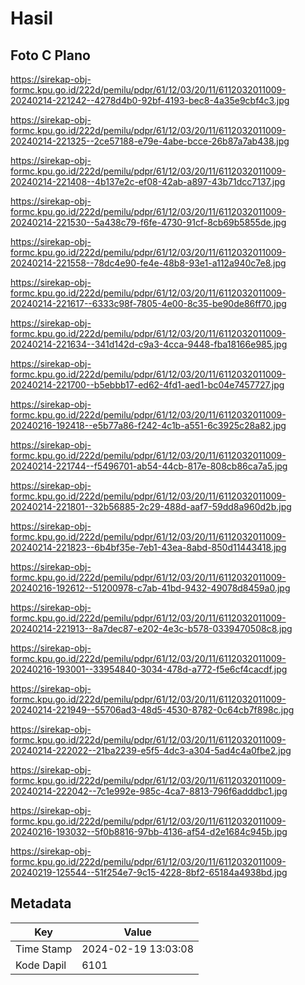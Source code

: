 # Hasil

## Foto C Plano

https://sirekap-obj-formc.kpu.go.id/222d/pemilu/pdpr/61/12/03/20/11/6112032011009-20240214-221242--4278d4b0-92bf-4193-bec8-4a35e9cbf4c3.jpg

https://sirekap-obj-formc.kpu.go.id/222d/pemilu/pdpr/61/12/03/20/11/6112032011009-20240214-221325--2ce57188-e79e-4abe-bcce-26b87a7ab438.jpg

https://sirekap-obj-formc.kpu.go.id/222d/pemilu/pdpr/61/12/03/20/11/6112032011009-20240214-221408--4b137e2c-ef08-42ab-a897-43b71dcc7137.jpg

https://sirekap-obj-formc.kpu.go.id/222d/pemilu/pdpr/61/12/03/20/11/6112032011009-20240214-221530--5a438c79-f6fe-4730-91cf-8cb69b5855de.jpg

https://sirekap-obj-formc.kpu.go.id/222d/pemilu/pdpr/61/12/03/20/11/6112032011009-20240214-221558--78dc4e90-fe4e-48b8-93e1-a112a940c7e8.jpg

https://sirekap-obj-formc.kpu.go.id/222d/pemilu/pdpr/61/12/03/20/11/6112032011009-20240214-221617--6333c98f-7805-4e00-8c35-be90de86ff70.jpg

https://sirekap-obj-formc.kpu.go.id/222d/pemilu/pdpr/61/12/03/20/11/6112032011009-20240214-221634--341d142d-c9a3-4cca-9448-fba18166e985.jpg

https://sirekap-obj-formc.kpu.go.id/222d/pemilu/pdpr/61/12/03/20/11/6112032011009-20240214-221700--b5ebbb17-ed62-4fd1-aed1-bc04e7457727.jpg

https://sirekap-obj-formc.kpu.go.id/222d/pemilu/pdpr/61/12/03/20/11/6112032011009-20240216-192418--e5b77a86-f242-4c1b-a551-6c3925c28a82.jpg

https://sirekap-obj-formc.kpu.go.id/222d/pemilu/pdpr/61/12/03/20/11/6112032011009-20240214-221744--f5496701-ab54-44cb-817e-808cb86ca7a5.jpg

https://sirekap-obj-formc.kpu.go.id/222d/pemilu/pdpr/61/12/03/20/11/6112032011009-20240214-221801--32b56885-2c29-488d-aaf7-59dd8a960d2b.jpg

https://sirekap-obj-formc.kpu.go.id/222d/pemilu/pdpr/61/12/03/20/11/6112032011009-20240214-221823--6b4bf35e-7eb1-43ea-8abd-850d11443418.jpg

https://sirekap-obj-formc.kpu.go.id/222d/pemilu/pdpr/61/12/03/20/11/6112032011009-20240216-192612--51200978-c7ab-41bd-9432-49078d8459a0.jpg

https://sirekap-obj-formc.kpu.go.id/222d/pemilu/pdpr/61/12/03/20/11/6112032011009-20240214-221913--8a7dec87-e202-4e3c-b578-0339470508c8.jpg

https://sirekap-obj-formc.kpu.go.id/222d/pemilu/pdpr/61/12/03/20/11/6112032011009-20240216-193001--33954840-3034-478d-a772-f5e6cf4cacdf.jpg

https://sirekap-obj-formc.kpu.go.id/222d/pemilu/pdpr/61/12/03/20/11/6112032011009-20240214-221949--55706ad3-48d5-4530-8782-0c64cb7f898c.jpg

https://sirekap-obj-formc.kpu.go.id/222d/pemilu/pdpr/61/12/03/20/11/6112032011009-20240214-222022--21ba2239-e5f5-4dc3-a304-5ad4c4a0fbe2.jpg

https://sirekap-obj-formc.kpu.go.id/222d/pemilu/pdpr/61/12/03/20/11/6112032011009-20240214-222042--7c1e992e-985c-4ca7-8813-796f6adddbc1.jpg

https://sirekap-obj-formc.kpu.go.id/222d/pemilu/pdpr/61/12/03/20/11/6112032011009-20240216-193032--5f0b8816-97bb-4136-af54-d2e1684c945b.jpg

https://sirekap-obj-formc.kpu.go.id/222d/pemilu/pdpr/61/12/03/20/11/6112032011009-20240219-125544--51f254e7-9c15-4228-8bf2-65184a4938bd.jpg


## Metadata

| Key        | Value               |
| ---------- | ------------------- |
| Time Stamp | 2024-02-19 13:03:08 |
| Kode Dapil | 6101                |



